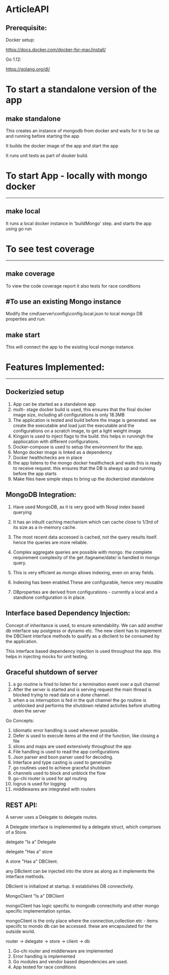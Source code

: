# ArticleAPI
Prerequisite:
---

Docker setup:

https://docs.docker.com/docker-for-mac/install/

Go 1.12:

https://golang.org/dl/

# To start a standalone version of the app

make standalone
--

This creates an instance of mongodb from docker and waits for it to be up and running before starting the app

It builds the docker image of the app and start the app

It runs unit tests as part of douker build.

# To start App - locally with mongo docker
-----------------------------------------
make local
--

It runs a local docker instance in 'buildMongo' step. and starts the app using go run

# To see test coverage
----------------------

make coverage
--

To view the code coverage report
it also tests for race conditions

#To use an existing Mongo instance
-------------------------------

Modify the cmd\server\config\config.local.json to local mongo DB properties and run:

make start
--

This will connect the app to the existing local mongo instance.


# Features Implemented:
--------------------------

Dockerizied setup
-----------------
1. App can be started as a standalone app
2. multi- stage docker build is used, this ensures that the final docker image size, including all configurations is only 18.3MB
3. The application is tested and build before the image is generated. we create the executable and load just the executable and the configurations on a scratch image, to get a light weight image.
4. Kingpin is used to inject flags to the build. this helps in runningh the appliocation with different configurations.
5. Docker-compose is used to setup the environment for the app.
6. Mongo docker image is linked as a dependency
7. Docker healthchecks are in place
8. the app listens to the mongo docker healthcheck and waits this is ready to receive request. this ensures that the DB is always up and running before the app starts
9. Make files have simple steps to bring up the dockerizied standalone

MongoDB Integration:
------
1. Have used MongoDB, as it is very good with Nosql index based querying
2. It has an inbuilt caching mechanism which can cache close to 1/3rd of its size as a in-memory cache.   
3. The most recent data accessed is cached, not the query results itself. hence the queries are more reliable.
4. Complex aggregate queries are possible with mongo. the complete requirement complexity of the get /tagname/date/ is handled in mongo query.
5. This is very efficient as mongo allows indexing, even on array fields.

6. Indexing has been enabled.These are configurable, hence very reusable
7. DBproperties are derived from configurations - currently a local and a standlone configuration is in place.

Interface based Dependency Injection:
--------------
Concept of inheritance is used, to ensure extendability.
We can add another db interface say postgress or dynamo etc.
The new client has to implement the DBClient interface methods to qualify as a dbclient to be consumed by the application.

This interface based dependency injection is used throughout the app. this helps in injecting mocks for unit testing.


Graceful shutdown of server 
-------

1. a go routine is fired to listen for a termination event over a quit channel
2. After the server is started and is serving request the main thread is blocked trying to read data on a done channel.
3. when a os interruption is fed in the quit channel the go routine is unblocked and performs the shutdown related activites before shutting doen the server


Go Concepts:

1. Idiomatic error handling is used wherever possible.
2. Defer is used to execute items at the end of the function, like closing a file
3. slices and maps are used extensively throughout the app
4. File handling is used to read the app configurations
5. Json parser and bson parser used for decoding. 
6. Interface and type casting is used to generalize 
7. go routines used to achieve graceful shutdown
8. channels used to block and unblock the flow
9. go-chi router is used for apI routing
10. logrus is used for logging
11. middlewares are integrated with routers

REST API:
---------

A server uses a Delegate to delegate routes.

A Delegate interface is implemented by a delegate struct, which comprises of a Store.

delegate "Is a" Delegate

delegate "Has a" store

A store "Has a" DBClient.

any DBclient can be injected into the store as along as it implements the interface methods.

DBclient is initialized at startup. it establishes DB connectivity. 

MongoClient "Is a" DBClient

mongoClient has logic specific to mongodb connectivity and other mongo specific implementation syntax.

mongoClient is the only place where the connection,collection etc - items speciifc to mondo db can be accessed. these are encapsulated for the outside world.

router -> delegate -> store -> client -> db

1. Go-chi router and middlerware are implemented
2. Error handling is implemented
3. Go modules and vendor based dependencies are used.
4. App tested for race conditions







